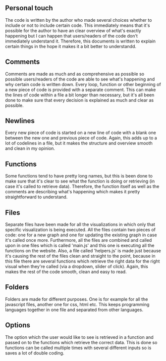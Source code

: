 ## Personal touch
The code is written by the author who made several choices whether to include or not to include certain code. This immediately means that it's possible for the author to have an clear overview of what's exactly happening but I can happen that users/readers of the code don't immediately understand it. Therefore, this documents is written to explain certain things in the hope it makes it a bit better to understandd.


## Comments

Comments are made as much and as comprehensive as possible so possible users/readers of the code are able to see what's happening and why certain code is written down. Every loop, function or other beginning of a new piece of code is provided with a separate comment. This can make the lines of code within a file a bit longer than necessary, but it's all been done to make sure that every decision is explained as much and clear as possible.


## Newlines

Every new piece of code is started on a new line of code with a blank one between the new one and previous piece of code. Again, this adds up to a lot of codelines in a file, but it makes the structure and overview smooth and clean in my opinion.


## Functions

Some functions tend to have pretty long names, but this is been done to make sure that it's clear to see what the function is doing or retrieving (in case it's called to retrieve data). Therefore, the function itself as well as the comments are describing what's happening which makes it pretty straightforward to understand.


## Files

Separate files have been made for all the visualizations in which only that specific visualization is being executed. All the files contain two pieces of code: one for a new graph and one for updating the existing graph in case it's called once more.
Furthermore, all the files are combined and called upon in one files which is called 'main.js' and this one is executing all the functions on the website. Also, a file called 'helpers.js' is made just because it's causing the rest of the files clean and straight to the point, because in this file there are several functions which retrieve the right data for the right visual when they're called (via a dropdown, slider of click). Again, this makes the rest of the code smooth, clean and easy to read.


## Folders

Folders are made for different purposes. One is for example for all the javascript files, another one for css, html etc. This keeps programming languages together in one file and separated from other languages.


## Options

The option which the user would like to see is retrieved in a function and passed on to the functions which retrieve the correct data. This is done so functions can be called multiple times with several different inputs so is saves a lot of double coding.
